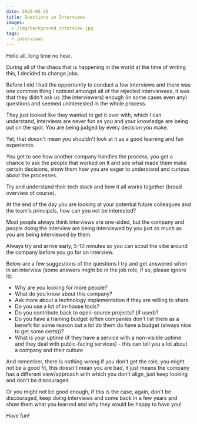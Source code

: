 ```yaml
---
date: 2020-05-25
title: Questions in Interviews
images:
  - /img/background_interview.jpg
tags:
  - interviews
---
```


Hello all, long time no hear.

During all of the chaos that is happening in the world at the time of writing this, I decided to change jobs.

Before I did I had the opportunity to conduct a few interviews and there was one common thing I noticed amongst all of the rejected interviewees, it was that they didn't ask us (the interviewers) enough (in some cases even any) questions and seemed uninterested in the whole process.

They just looked like they wanted to get it over with, which I can understand, interviews are never fun as you and your knowledge are being put on the spot. You are being judged by every decision you make. 

Yet, that doesn't mean you shouldn't look at it as a good learning and fun experience. 

You get to see how another company handles the process, you get a chance to ask the people that worked on it and see what made them make certain decisions, show them how you are eager to understand and curious about the processes.

Try and understand their tech stack and how it all works together (broad overview of course).

At the end of the day you are looking at your potential future colleagues and the team's principals, how can you not be interested?

Most people always think interviews are one-sided, but the company and people doing the interview are being interviewed by you just as much as you are being interviewed by them.

Always try and arrive early, 5-10 minutes so you can scout the vibe around the company before you go for an interview.

Below are a few suggestions of the questions I try and get answered when in an interview (some answers might be in the job role, if so, please ignore it):
- Why are you looking for more people?
- What do you know about this company?
- Ask more about a technology implementation if they are willing to share
- Do you use a lot of in-house tools?
- Do you contribute back to open-source projects? (if used)?
- Do you have a training budget (often companies don't list them as a benefit for some reason but a lot do them do have a budget (always nice to get some certs))?
- What is your uptime (if they have a service with a non-visible uptime and they deal with public-facing services) - this can tell you a lot about a company and their culture

And remember, there is nothing wrong if you don't get the role, you might not be a good fit, this doesn't mean you are bad, it just means the company has a different view/approach with which you don't align, just keep looking and don't be discouraged.

Or you might not be good enough, if this is the case, again, don't be discouraged, keep doing interviews and come back in a few years and show them what you learned and why they would be happy to have you!

Have fun!